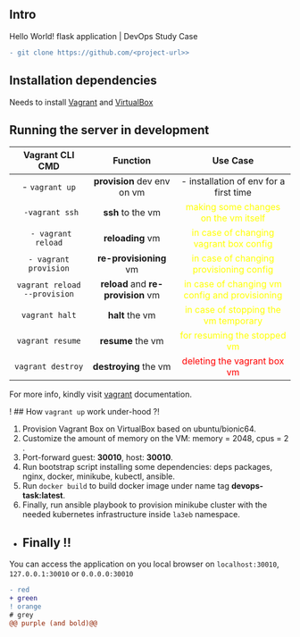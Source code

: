 

## Intro

Hello World! flask application | DevOps Study Case

```diff
- git clone https://github.com/<project-url>>
```

## Installation dependencies

Needs to install [Vagrant](https://www.vagrantup.com/downloads) and [VirtualBox](https://www.virtualbox.org/wiki/Downloads)

## Running the server in development

|       Vagrant CLI CMD        |              Function              |                                   Use Case                                   |
|:----------------------------:|:----------------------------------:|:----------------------------------------------------------------------------:|
|       - `vagrant up`          |    **provision** dev env on vm     |            - installation of env for a first time </span>                    |
|        ` -vagrant ssh`         |         **ssh** to the vm          |      <font color="yellow"> making some changes on the vm itself </font>      |
|       ` - vagrant reload`       |          **reloading** vm          |     <font color="yellow"> in case of changing vagrant box config </font>     |
|     `- vagrant provision`      |       **re-provisioning** vm       |    <font color="yellow"> in case of changing provisioning config </font>     |
| `vagrant reload --provision` | **reload** and **re-provision** vm | <font color="yellow"> in case of changing vm config and provisioning </font> |
|        `vagrant halt`        |          **halt** the vm           |      <font color="yellow"> in case of stopping the vm temporary </font>      |
|       `vagrant resume`       |         **resume** the vm          |          <font color="yellow"> for resuming the stopped vm </font>           |
|      `vagrant destroy`       |       **destroying** the vm        |            <font color="red"> deleting the vagrant box vm </font>            |

For more info, kindly visit [vagrant](https://www.vagrantup.com/docs/cli) documentation.

! ## How `vagrant up` work under-hood ?!

1. Provision Vagrant Box on VirtualBox based on ubuntu/bionic64.
2. Customize the amount of memory on the VM: memory = 2048, cpus = 2 .
3. Port-forward guest: **30010**, host: **30010**.
4. Run bootstrap script installing some dependencies: deps packages, nginx, docker, minikube, kubectl, ansible.
5. Run `docker build` to build docker image under name tag **devops-task:latest**.
6. Finally, run ansible playbook to provision minikube cluster with the needed kubernetes infrastructure inside `la3eb` namespace.

- ## Finally !!

You can access the application on you local browser on `localhost:30010`, `127.0.0.1:30010` or `0.0.0.0:30010`

```diff
- red
+ green
! orange
# grey
@@ purple (and bold)@@
```

```
